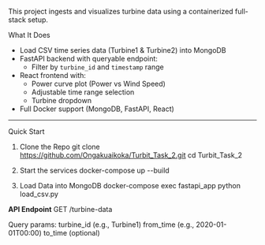 This project ingests and visualizes turbine data using a containerized full-stack setup.

What It Does

- Load CSV time series data (Turbine1 & Turbine2) into MongoDB
- FastAPI backend with queryable endpoint:
  - Filter by `turbine_id` and `timestamp` range
- React frontend with:
  - Power curve plot (Power vs Wind Speed)
  - Adjustable time range selection
  - Turbine dropdown
- Full Docker support (MongoDB, FastAPI, React)
---

Quick Start

1. Clone the Repo
  git clone https://github.com/Ongakuaikoka/Turbit_Task_2.git
  cd Turbit_Task_2

2. Start the services
  docker-compose up --build

3. Load Data into MongoDB
   docker-compose exec fastapi_app python load_csv.py

**API Endpoint**
GET /turbine-data

Query params:
turbine_id (e.g., Turbine1)
from_time (e.g., 2020-01-01T00:00)
to_time (optional)
